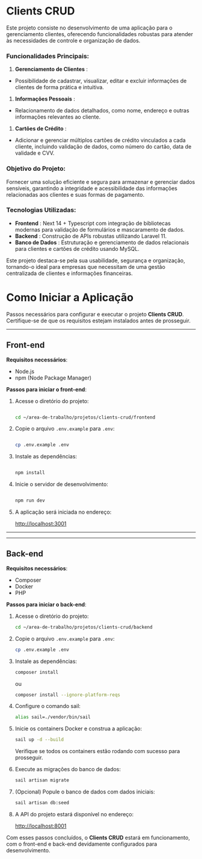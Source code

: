 # Clients CRUD

Este projeto consiste no desenvolvimento de uma aplicação para o gerenciamento clientes, oferecendo funcionalidades robustas para atender às necessidades de controle e organização de dados.

### Funcionalidades Principais:

1. **Gerenciamento de Clientes** :

* Possibilidade de cadastrar, visualizar, editar e excluir informações de clientes de forma prática e intuitiva.

1. **Informações Pessoais** :

* Relacionamento de dados detalhados, como nome, endereço e outras informações relevantes ao cliente.

1. **Cartões de Crédito** :

* Adicionar e gerenciar múltiplos cartões de crédito vinculados a cada cliente, incluindo validação de dados, como número do cartão, data de validade e CVV.

### Objetivo do Projeto:

Fornecer uma solução eficiente e segura para armazenar e gerenciar dados sensíveis, garantindo a integridade e acessibilidade das informações relacionadas aos clientes e suas formas de pagamento.

### Tecnologias Utilizadas:

* **Frontend** : Next 14  + Typescript com integração de bibliotecas modernas para validação de formulários e mascaramento de dados.
* **Backend** : Construção de APIs robustas utilizando Laravel 11.
* **Banco de Dados** : Estruturação e gerenciamento de dados relacionais para clientes e cartões de crédito usando MySQL.

Este projeto destaca-se pela sua usabilidade, segurança e organização, tornando-o ideal para empresas que necessitam de uma gestão centralizada de clientes e informações financeiras.

# Como Iniciar a Aplicação

Passos necessários para configurar e executar o projeto **Clients CRUD**. Certifique-se de que os requisitos estejam instalados antes de prosseguir.

---

## Front-end

**Requisitos necessários**:

- Node.js
- npm (Node Package Manager)

**Passos para iniciar o front-end**:

1. Acesse o diretório do projeto:

   ```bash

   cd ~/area-de-trabalho/projetos/clients-crud/frontend

   ```
2. Copie o arquivo `.env.example` para `.env`:

   ```bash

   cp .env.example .env

   ```
3. Instale as dependências:

   ```bash

   npm install

   ```
4. Inicie o servidor de desenvolvimento:

   ```bash

   npm run dev

   ```
5. A aplicação será iniciada no endereço:

   [http://localhost:3001](http://localhost:3001)

---

---

## Back-end

**Requisitos necessários**:

- Composer
- Docker
- PHP

**Passos para iniciar o back-end**:

1. Acesse o diretório do projeto:

   ```bash
   cd ~/area-de-trabalho/projetos/clients-crud/backend
   ```
2. Copie o arquivo `.env.example` para `.env`:

   ```bash
   cp .env.example .env
   ```
3. Instale as dependências:

   ```bash
   composer install
   ```

   ou

   ```bash
   composer install --ignore-platform-reqs
   ```
4. Configure o comando sail:

   ```bash
   alias sail=./vendor/bin/sail
   ```
5. Inicie os containers Docker e construa a aplicação:

   ```bash
   sail up -d --build
   ```

   Verifique se todos os containers estão rodando com sucesso para prosseguir.

6. Execute as migrações do banco de dados:

   ```bash
   sail artisan migrate
   ```
7. (Opcional) Popule o banco de dados com dados iniciais:

   ```bash
   sail artisan db:seed
   ```
8. A API do projeto estará disponível no endereço:

   [http://localhost:8001](http://localhost:8001)

Com esses passos concluídos, o **Clients CRUD** estará em funcionamento, com o front-end e back-end devidamente configurados para desenvolvimento.
